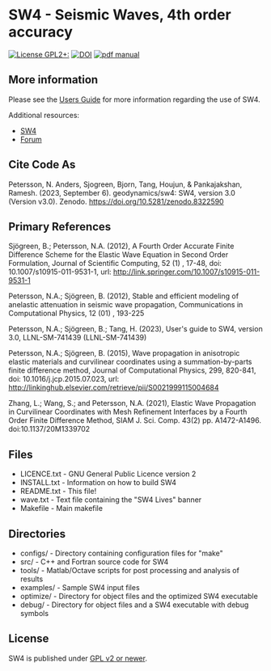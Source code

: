 SW4 - Seismic Waves, 4th order accuracy
===========================================================
[![License GPL2+:](https://img.shields.io/badge/License-GPL%202%2B-red)](https://github.com/geodynamics/sw4/blob/master/LICENSE.txt)
[![DOI](https://zenodo.org/badge/DOI/10.5281/zenodo.8322590.svg)](https://doi.org/10.5281/zenodo.8322590)
[![pdf manual](https://img.shields.io/badge/get-PDF-green.svg)](https://github.com/geodynamics/sw4/blob/master/doc/SW4_UsersGuide.pdf)

More information
----------------
Please see the [Users Guide](https://github.com/geodynamics/sw4/blob/master/doc/SW4_UsersGuide.pdf) for more information regarding the use of SW4.

Additional resources:
- [SW4](https://geodynamics.org/resources/sw4/about)
- [Forum](https://community.geodynamics.org/c/sw4/32)

Cite Code As
------------
Petersson, N. Anders, Sjogreen, Bjorn, Tang, Houjun, & Pankajakshan, Ramesh. (2023, September 6). geodynamics/sw4: SW4, version 3.0 (Version v3.0). Zenodo. https://doi.org/10.5281/zenodo.8322590

Primary References
------------------
Sjögreen, B.; Petersson, N.A. (2012), A Fourth Order Accurate Finite Difference Scheme for the Elastic Wave Equation in Second Order Formulation, Journal of Scientific Computing, 52 (1) , 17-48, doi: 10.1007/s10915-011-9531-1, url: http://link.springer.com/10.1007/s10915-011-9531-1

Petersson, N.A.; Sjögreen, B. (2012), Stable and efficient modeling of anelastic attenuation in seismic wave propagation, Communications in Computational Physics, 12 (01) , 193-225

Petersson, N.A.; Sjögreen, B.; Tang, H. (2023), User's guide to SW4, version 3.0, LLNL-SM-741439 (LLNL-SM-741439)

Petersson, N.A.; Sjögreen, B. (2015), Wave propagation in anisotropic elastic materials and curvilinear coordinates using a summation-by-parts finite difference method, Journal of Computational Physics, 299, 820-841, doi: 10.1016/j.jcp.2015.07.023, url: http://linkinghub.elsevier.com/retrieve/pii/S0021999115004684

Zhang, L.;  Wang, S.; and Petersson, N.A. (2021), Elastic Wave Propagation in Curvilinear Coordinates with Mesh Refinement Interfaces by a Fourth Order Finite Difference Method, SIAM J. Sci. Comp.  43(2) pp. A1472-A1496. doi:10.1137/20M1339702


Files
-----

- LICENCE.txt -    GNU General Public Licence version 2
- INSTALL.txt  - Information on how to build SW4
- README.txt  - This file!
- wave.txt    - Text file containing the "SW4 Lives" banner
- Makefile     - Main makefile

Directories
-----------
- configs/    -  Directory containing configuration files for "make"
- src/        -  C++ and Fortran source code for SW4
- tools/       - Matlab/Octave scripts for post processing and analysis of results
- examples/   - Sample SW4 input files
- optimize/    - Directory for object files and the optimized SW4 executable
- debug/       - Directory for object files and a SW4 executable with debug symbols

License
-------

SW4 is published under [GPL v2 or newer](LICENSE.txt).


